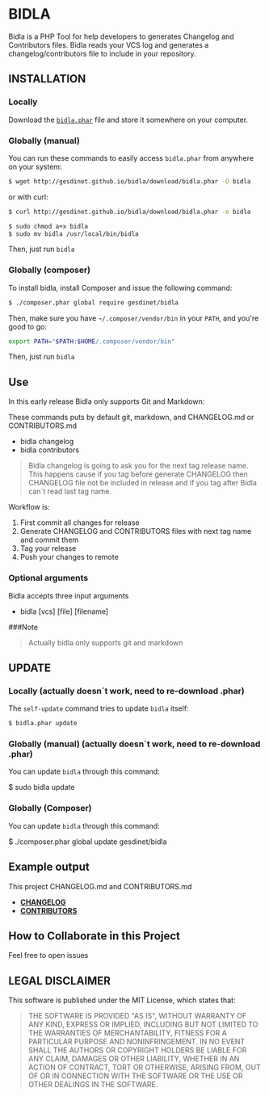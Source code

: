 BIDLA
=====

Bidla is a PHP Tool for help developers to generates Changelog and Contributors files. Bidla reads your VCS log and generates a changelog/contributors file to include in your repository.


INSTALLATION
------------

### Locally

Download the [`bidla.phar`](http://gesdinet.github.io/bidla/download/bidla.phar) file and store it somewhere on your computer.

### Globally (manual)

You can run these commands to easily access `bidla.phar` from anywhere on
your system:

```sh
$ wget http://gesdinet.github.io/bidla/download/bidla.phar -O bidla
```
or with curl:

```sh
$ curl http://gesdinet.github.io/bidla/download/bidla.phar -o bidla
```

```sh
$ sudo chmod a+x bidla
$ sudo mv bidla /usr/local/bin/bidla
```

Then, just run `bidla`

### Globally (composer)

To install bidla, install Composer and issue the following command:

```sh
$ ./composer.phar global require gesdinet/bidla
```

Then, make sure you have ``~/.composer/vendor/bin`` in your ``PATH``, and
you're good to go:

```sh
export PATH="$PATH:$HOME/.composer/vendor/bin"
```

Then, just run `bidla`

Use
---

In this early release Bidla only supports Git and Markdown:

These commands puts by default git, markdown, and CHANGELOG.md or CONTRIBUTORS.md

* bidla changelog
* bidla contributors

> Bidla changelog is going to ask you for the next tag release name. This happens cause if you tag before generate CHANGELOG then CHANGELOG file not be included in release and if you tag after Bidla can´t read last tag name.

Workflow is: 

1. First commit all changes for release
2. Generate CHANGELOG and CONTRIBUTORS files with next tag name and commit them
3. Tag your release
4. Push your changes to remote

### Optional arguments

Bidla accepts three input arguments

* bidla [vcs] [file] [filename]

###Note
> Actually bidla only supports git and markdown

UPDATE 
------

### Locally (actually doesn´t work, need to re-download .phar)

The `self-update` command tries to update `bidla` itself:

```sh
$ bidla.phar update
```

### Globally (manual) (actually doesn´t work, need to re-download .phar)

You can update `bidla` through this command:

$ sudo bidla update

### Globally (Composer)

You can update `bidla` through this command:

$ ./composer.phar global update gesdinet/bidla

Example output
--------------

This project CHANGELOG.md and CONTRIBUTORS.md

* [__CHANGELOG__](CHANGELOG.md)
* [__CONTRIBUTORS__](CONTRIBUTORS.md)

How to Collaborate in this Project
----------------------------------

Feel free to open issues

LEGAL DISCLAIMER
----------------

This software is published under the MIT License, which states that:

> THE SOFTWARE IS PROVIDED "AS IS", WITHOUT WARRANTY OF ANY KIND, EXPRESS OR
> IMPLIED, INCLUDING BUT NOT LIMITED TO THE WARRANTIES OF MERCHANTABILITY,
> FITNESS FOR A PARTICULAR PURPOSE AND NONINFRINGEMENT. IN NO EVENT SHALL THE
> AUTHORS OR COPYRIGHT HOLDERS BE LIABLE FOR ANY CLAIM, DAMAGES OR OTHER
> LIABILITY, WHETHER IN AN ACTION OF CONTRACT, TORT OR OTHERWISE, ARISING FROM,
> OUT OF OR IN CONNECTION WITH THE SOFTWARE OR THE USE OR OTHER DEALINGS IN THE
> SOFTWARE.